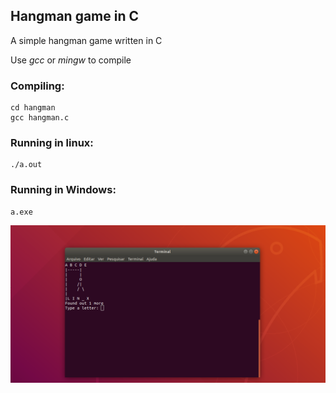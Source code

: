 ## Hangman game in C

A simple hangman game written in C

Use *gcc* or *mingw* to compile

### Compiling: 
```
cd hangman
gcc hangman.c
```

### Running in linux:
```
./a.out
```

### Running in Windows:
```
a.exe
```

![](screenshot.png?raw=true)

